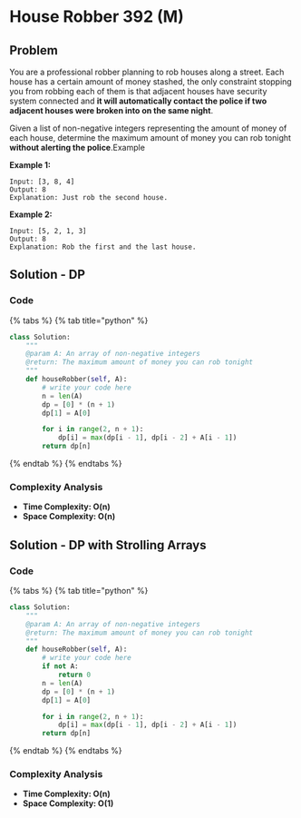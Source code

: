 # House Robber 392 \(M\)

## Problem

You are a professional robber planning to rob houses along a street. Each house has a certain amount of money stashed, the only constraint stopping you from robbing each of them is that adjacent houses have security system connected and **it will automatically contact the police if two adjacent houses were broken into on the same night**.

Given a list of non-negative integers representing the amount of money of each house, determine the maximum amount of money you can rob tonight **without alerting the police**.Example

**Example 1:**

```text
Input: [3, 8, 4]
Output: 8
Explanation: Just rob the second house.
```

**Example 2:**

```text
Input: [5, 2, 1, 3]
Output: 8
Explanation: Rob the first and the last house.
```

## Solution - DP

### Code

{% tabs %}
{% tab title="python" %}
```python
class Solution:
    """
    @param A: An array of non-negative integers
    @return: The maximum amount of money you can rob tonight
    """
    def houseRobber(self, A):
        # write your code here
        n = len(A)
        dp = [0] * (n + 1)
        dp[1] = A[0]

        for i in range(2, n + 1):
            dp[i] = max(dp[i - 1], dp[i - 2] + A[i - 1])
        return dp[n]
```
{% endtab %}
{% endtabs %}

### Complexity Analysis

* **Time Complexity: O\(n\)**
* **Space Complexity: O\(n\)**

## Solution - DP with Strolling Arrays

### Code

{% tabs %}
{% tab title="python" %}
```python
class Solution:
    """
    @param A: An array of non-negative integers
    @return: The maximum amount of money you can rob tonight
    """
    def houseRobber(self, A):
        # write your code here
        if not A:
            return 0
        n = len(A)
        dp = [0] * (n + 1)
        dp[1] = A[0]

        for i in range(2, n + 1):
            dp[i] = max(dp[i - 1], dp[i - 2] + A[i - 1])
        return dp[n]
```
{% endtab %}
{% endtabs %}

### Complexity Analysis

* **Time Complexity: O\(n\)**
* **Space Complexity: O\(1\)**

